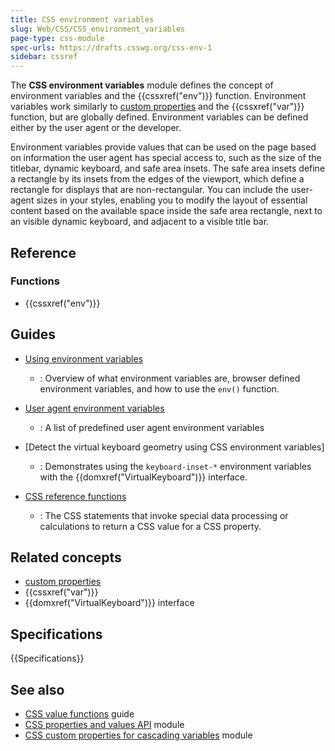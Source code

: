 ```yaml
---
title: CSS environment variables
slug: Web/CSS/CSS_environment_variables
page-type: css-module
spec-urls: https://drafts.csswg.org/css-env-1
sidebar: cssref
---
```


The **CSS environment variables** module defines the concept of environment variables and the {{cssxref("env")}} function. Environment variables work similarly to [custom properties](/en-US/docs/Web/CSS/--*) and the {{cssxref("var")}} function, but are globally defined. Environment variables can be defined either by the user agent or the developer.

Environment variables provide values that can be used on the page based on information the user agent has special access to, such as the size of the titlebar, dynamic keyboard, and safe area insets. The safe area insets define a rectangle by its insets from the edges of the viewport, which define a rectangle for displays that are non-rectangular. You can include the user-agent sizes in your styles, enabling you to modify the layout of essential content based on the available space inside the safe area rectangle, next to an visible dynamic keyboard, and adjacent to a visible title bar.

## Reference

### Functions

- {{cssxref("env")}}

## Guides

- [Using environment variables](/en-US/docs/Web/CSS/CSS_cascade/CSS_environment_variables/Using_environment_variables)
  - : Overview of what environment variables are, browser defined environment variables, and how to use the `env()` function.

- [User agent environment variables](/en-US/docs/Web/CSS/CSS_cascade/CSS_environment_variables/User-agent_environment_variables)
  - : A list of predefined user agent environment variables

- [Detect the virtual keyboard geometry using CSS environment variables]
  - : Demonstrates using the `keyboard-inset-*` environment variables with the {{domxref("VirtualKeyboard")}} interface.

- [CSS reference functions](/en-US/docs/Web/CSS/CSS_Values_and_Units/CSS_Value_Functions#reference_functions)
  - : The CSS statements that invoke special data processing or calculations to return a CSS value for a CSS property.

## Related concepts

- [custom properties](/en-US/docs/Web/CSS/--*)
- {{cssxref("var")}}
- {{domxref("VirtualKeyboard")}} interface

## Specifications

{{Specifications}}

## See also

- [CSS value functions](/en-US/docs/Web/CSS/CSS_values_and_units/CSS_value_functions) guide
- [CSS properties and values API](/en-US/docs/Web/CSS/CSS_properties_and_values_API) module
- [CSS custom properties for cascading variables](/en-US/docs/Web/CSS/CSS_cascading_variables) module
